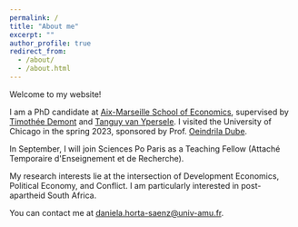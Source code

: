 ```yaml
---
permalink: /
title: "About me"
excerpt: ""
author_profile: true
redirect_from: 
  - /about/
  - /about.html
---
```

Welcome to my website!

I am a PhD candidate at [Aix-Marseille School of Economics](https://www.amse-aixmarseille.fr/en), supervised by [Timothée Demont](https://sites.google.com/site/timotheedemont/home) and [Tanguy van Ypersele](https://www.amse-aixmarseille.fr/fr/membres/van-ypersele).
I visited the University of Chicago in the spring 2023, sponsored by Prof. [Oeindrila Dube](http://odube.net). 

In September, I will join Sciences Po Paris as a  Teaching Fellow (Attaché Temporaire d'Enseignement et de Recherche).

My research interests lie at the intersection of Development Economics, Political Economy, and Conflict. I am particularly interested in post-apartheid South Africa. 

You can contact me at daniela.horta-saenz@univ-amu.fr. 





